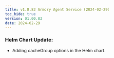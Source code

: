 ```yaml
---
title: v1.0.83 Armory Agent Service (2024-02-29)
toc_hide: true
version: 01.00.83
date: 2024-02-29
---
```


### Helm Chart Update:
- Adding cacheGroup options in the Helm chart.
